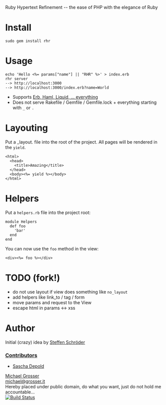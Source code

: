 Ruby Hypertext Refinement -- the ease of PHP with the elegance of Ruby

Install
=======
    sudo gem install rhr

Usage
=====
    echo 'Hello <%= params["name"] || "RHR" %>' > index.erb
    rhr server
    --> http://localhost:3000
    --> http://localhost:3000/index.erb?name=World

 - Supports [Erb, Haml, Liquid, ... everything](https://github.com/rtomayko/tilt)
 - Does not serve Rakefile / Gemfile / Gemfile.lock + everything starting with `_` or `.`

Layouting
=========

 Put a _layout.<FORMAT> file into the root of the project.
 All pages will be rendered in the `yield`.

    <html>
      <head>
        <title>Amazing</title>
      </head>
      <body><%= yield %></body>
    </html>

Helpers
=======

Put a `helpers.rb` file into the project root:

    module Helpers
      def foo
        'bar'
      end
    end

You can now use the `foo` method in the view:

    <div><%= foo %></div>

TODO (fork!)
====
 - do not use layout if view does something like `no_layout`
 - add helpers like link_to / tag / form
 - move params and request to the View
 - escape html in params <-> xss

Author
======
Initial (crazy) idea by [Steffen Schröder](https://github.com/ChaosSteffen)

### [Contributors](http://github.com/grosser/rhr/contributors)
 - [Sascha Depold](http://github.com/sdeplod)

[Michael Grosser](http://grosser.it)<br/>
michael@grosser.it<br/>
Hereby placed under public domain, do what you want, just do not hold me accountable...<br/>
[![Build Status](https://secure.travis-ci.org/grosser/rhr.png)](http://travis-ci.org/grosser/rhr)

